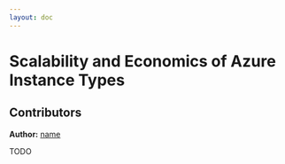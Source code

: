 ```yaml
---
layout: doc
---
```

# Scalability and Economics of Azure Instance Types

## Contributors

**Author:** [name](https://twitter.com/handle)

TODO